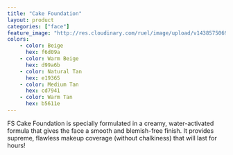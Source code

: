```yaml
---
title: "Cake Foundation"
layout: product
categories: ["face"]
feature_image: "http://res.cloudinary.com/ruel/image/upload/v1438575069/fs/Cake_Foundation_PB186394.jpg"
colors:
    - color: Beige
      hex: f6d09a
    - color: Warm Beige
      hex: d99a6b
    - color: Natural Tan
      hex: e19365
    - color: Medium Tan
      hex: cd7941
    - color: Warm Tan
      hex: b5611e
---
```

FS Cake Foundation is specially formulated in a creamy, water-activated formula that gives the face a smooth and blemish-free finish. It provides supreme, flawless makeup coverage (without chalkiness) that will last for hours! 